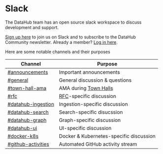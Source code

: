 # Slack

The DataHub team has an open source slack workspace to discuss development and support.

[Sign up here](https://slack.datahubproject.io) to join us on Slack and to subscribe to the DataHub Community newsletter. Already a member? [Log in here](https://slack.datahubproject.io).

Here are some notable channels and their purposes

| Channel | Purpose |
| ------- | --------- |
| [#announcements](https://app.slack.com/client/TUMKD5EGJ/CUMV92XRQ) | Important announcements 
| [#general](https://app.slack.com/client/TUMKD5EGJ/CV2KB471C) | General discussion & questions  
| [#town-hall-ama](https://app.slack.com/client/TUMKD5EGJ/C01040VS7CJ) | AMA during [Town Halls](townhalls.md)  
| [#rfc](https://app.slack.com/client/TUMKD5EGJ/C017W0NTZHR) | [RFC](rfc.md)-specific discussion 
| [#datahub-ingestion](https://app.slack.com/client/TUMKD5EGJ/CUMUWQU66) | Ingestion-specific discussion
| [#datahub-search](https://app.slack.com/client/TUMKD5EGJ/CUMTR0UJE) | Search-specific disucssion
| [#datahub-graph](https://app.slack.com/client/TUMKD5EGJ/CUQJTTATB) | Graph-specific discussion
| [#datahub-ui](https://app.slack.com/client/TUMKD5EGJ/CV2UXSE9L) | UI-specific discussion
| [#docker-k8s](https://app.slack.com/client/TUMKD5EGJ/CV2UVAPPG) | Docker & Kubernetes-specific discussion
| [#github-activities](https://app.slack.com/client/TUMKD5EGJ/CV3FCF9QE) | Automated GitHub activity stream 
